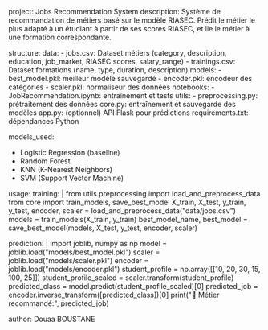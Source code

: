 project: Jobs Recommendation System
description: 
  Système de recommandation de métiers basé sur le modèle RIASEC.
  Prédit le métier le plus adapté à un étudiant à partir de ses scores RIASEC,
  et lie le métier à une formation correspondante.

structure:
  data:
    - jobs.csv: Dataset métiers (category, description, education, job_market, RIASEC scores, salary_range)
    - trainings.csv: Dataset formations (name, type, duration, description)
  models:
    - best_model.pkl: meilleur modèle sauvegardé
    - encoder.pkl: encodeur des catégories
    - scaler.pkl: normaliseur des données
  notebooks:
    - JobRecommendation.ipynb: entraînement et tests
  utils:
    - preprocessing.py: prétraitement des données
  core.py: entraînement et sauvegarde des modèles
  app.py: (optionnel) API Flask pour prédictions
  requirements.txt: dépendances Python

models_used:
  - Logistic Regression (baseline)
  - Random Forest
  - KNN (K-Nearest Neighbors)
  - SVM (Support Vector Machine)

usage:
  training: |
    from utils.preprocessing import load_and_preprocess_data
    from core import train_models, save_best_model
    X_train, X_test, y_train, y_test, encoder, scaler = load_and_preprocess_data("data/jobs.csv")
    models = train_models(X_train, y_train)
    best_model_name, best_model = save_best_model(models, X_test, y_test, encoder, scaler)

  prediction: |
    import joblib, numpy as np
    model = joblib.load("models/best_model.pkl")
    scaler = joblib.load("models/scaler.pkl")
    encoder = joblib.load("models/encoder.pkl")
    student_profile = np.array([[10, 20, 30, 15, 100, 25]])
    student_profile_scaled = scaler.transform(student_profile)
    predicted_class = model.predict(student_profile_scaled)[0]
    predicted_job = encoder.inverse_transform([predicted_class])[0]
    print("🎯 Métier recommandé:", predicted_job)

author: Douaa BOUSTANE


